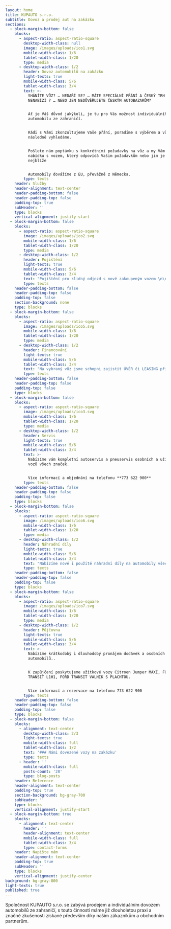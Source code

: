 ```yaml
---
layout: home
title: KUPAUTO s.r.o.
subtitle: Dovoz a prodej aut na zakázku
sections:
  - block-margin-bottom: false
    blocks:
      - aspect-ratio: aspect-ratio-square
        desktop-width-class: null
        image: /images/uploads/ico1.svg
        mobile-width-class: 1/6
        tablet-width-class: 1/20
        type: media
      - desktop-width-class: 1/2
        header: Dovoz automobilů na zakázku
        light-texts: true
        mobile-width-class: 5/6
        tablet-width-class: 3/4
        text: >-
          SHÁNÍTE VŮZ? … NEDAŘÍ SE? … MÁTE SPECIÁLNÍ PŘÁNÍ A ČESKÝ TRH JEJ
          NENABÍZÍ ? … NEBO JEN NEDŮVĚŘUJETE ČESKÝM AUTOBAZARŮM?


          Ať je Váš důvod jakýkoli, je tu pro Vás možnost individuálního dovozu
          automobilu ze zahraničí.


          Rádi s Vámi zkonzultujeme Vaše přání, poradíme s výběrem a vůz
          následně vyhledáme.


          Pošlete nám poptávku s konkrétními požadavky na vůz a my Vám zašleme
          nabídku s vozem, který odpovídá Vašim požadavkům nebo jim je co
          nejblíže


          Automobily dovážíme z EU, převážně z Německa.
        type: texts
    header: Služby
    header-alignment: text-center
    header-padding-bottom: false
    header-padding-top: false
    padding-top: true
    subHeader: ''
    type: blocks
    vertical-alignment: justify-start
  - block-margin-bottom: false
    blocks:
      - aspect-ratio: aspect-ratio-square
        image: /images/uploads/ico2.svg
        mobile-width-class: 1/6
        tablet-width-class: 1/20
        type: media
      - desktop-width-class: 1/2
        header: Pojištění
        light-texts: true
        mobile-width-class: 5/6
        tablet-width-class: 3/4
        text: "Pojištění pro klidný odjezd s nově zakoupeným vozem \n\nSjednání povinného ručení i havarijního pojištění od společnosti:\n\n\r**Česká podnikatelská pojišťovna, a.s.**"
        type: texts
    header-padding-bottom: false
    header-padding-top: false
    padding-top: false
    section-background: none
    type: blocks
  - block-margin-bottom: false
    blocks:
      - aspect-ratio: aspect-ratio-square
        image: /images/uploads/ico5.svg
        mobile-width-class: 1/6
        tablet-width-class: 1/20
        type: media
      - desktop-width-class: 1/2
        header: Financování
        light-texts: true
        mobile-width-class: 5/6
        tablet-width-class: 3/4
        text: "Na vybraný vůz jsme schopni zajistit ÚVĚR či LEASING přímo na místě.\r\n\n\rParametry úvěru nastavíme dle Vašich požadavků, výšku akontace, dobu splácení, povinné ručení či havarijní pojištění. Vše podle Vás!\n\nV současné době nabízíme produkty společnosti:\r\n\n**MONETA MONEY AUTO a.s.**"
        type: texts
    header-padding-bottom: false
    header-padding-top: false
    padding-top: false
    type: blocks
  - block-margin-bottom: false
    blocks:
      - aspect-ratio: aspect-ratio-square
        image: /images/uploads/ico3.svg
        mobile-width-class: 1/6
        tablet-width-class: 1/20
        type: media
      - desktop-width-class: 1/2
        header: Servis
        light-texts: true
        mobile-width-class: 5/6
        tablet-width-class: 3/4
        text: >-
          Nabízíme vám kompletní autoservis a pneuservis osobních a užitkových
          vozů všech značek.


          Více informací a objednání na telefonu **773 622 900**
        type: texts
    header-padding-bottom: false
    header-padding-top: false
    padding-top: false
    type: blocks
  - block-margin-bottom: false
    blocks:
      - aspect-ratio: aspect-ratio-square
        image: /images/uploads/ico6.svg
        mobile-width-class: 1/6
        tablet-width-class: 1/20
        type: media
      - desktop-width-class: 1/2
        header: Náhradní díly
        light-texts: true
        mobile-width-class: 5/6
        tablet-width-class: 3/4
        text: "Nabízíme nové i použité náhradní díly na automobily všech značek za velmi výhodné ceny!\r\n\nPro zjištění ceny Vámi požadovaného dílu volejte **601 347 260**"
        type: texts
    header-padding-bottom: false
    header-padding-top: false
    padding-top: false
    type: blocks
  - block-margin-bottom: false
    blocks:
      - aspect-ratio: aspect-ratio-square
        image: /images/uploads/ico7.svg
        mobile-width-class: 1/6
        tablet-width-class: 1/20
        type: media
      - desktop-width-class: 1/2
        header: Půjčovna
        light-texts: true
        mobile-width-class: 5/6
        tablet-width-class: 3/4
        text: >-
          Nabízíme krátkodobý i dlouhodobý pronájem dodávek a osobních
          automobilů.. 


          K zapůjčení poskytujeme užitkové vozy Citroen Jumper MAXI, FORD
          TRANSIT L1H1, FORD TRANSIT VALNIK S PLACHTOU.


          Více informací a rezervace na telefonu 773 622 900
        type: texts
    header-padding-bottom: false
    header-padding-top: false
    padding-top: false
    type: blocks
  - block-margin-bottom: false
    blocks:
      - alignment: text-center
        desktop-width-class: 2/3
        light-texts: true
        mobile-width-class: full
        tablet-width-class: 1/2
        text: '### Námi dovezené vozy na zakázku'
        type: texts
      - header: ''
        mobile-width-class: full
        posts-count: '28'
        type: blog-posts
    header: Reference
    header-alignment: text-center
    padding-top: true
    section-background: bg-gray-700
    subHeader: ''
    type: blocks
    vertical-alignment: justify-start
  - block-margin-bottom: true
    blocks:
      - alignment: text-center
        header: ''
        header-alignment: text-center
        mobile-width-class: full
        tablet-width-class: 3/4
        type: contact-forms
    header: Napište nám
    header-alignment: text-center
    padding-top: true
    subHeader: ''
    type: blocks
    vertical-alignment: justify-center
background: bg-gray-800
light-texts: true
published: true
---
```

Společnost KUPAUTO s.r.o. se zabývá prodejem a individuálním dovozem automobilů ze zahraničí, s touto činností máme již dlouholetou praxi a značné zkušenosti získané především díky našim zákazníkům a obchodním partnerům.
